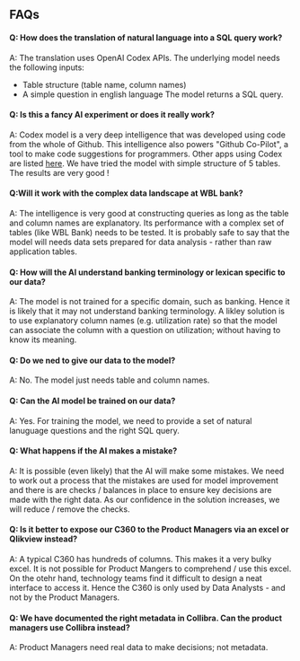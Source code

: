 ## FAQs

#### Q: How does the translation of natural language into a SQL query work? 
A: The translation uses OpenAI Codex APIs. The underlying model needs the following inputs: 
- Table structure (table name, column names) 
- A simple question in english language
The model returns a SQL query.

#### Q: Is this a fancy AI experiment or does it really work? 
A: Codex model is a very deep intelligence that was developed using code from the whole of Github. This intelligence also powers "Github Co-Pilot", a tool to make code suggestions for programmers. Other apps using Codex are listed [here](https://openai.com/blog/codex-apps/).
We have tried the model with simple structure of 5 tables. The results are very good !

#### Q:Will it work with the complex data landscape at WBL bank?
A: The  intelligence is very good at constructing queries as long as the table and column names are explanatory. Its performance with a complex set of tables (like WBL Bank) needs to be tested. 
It is probably safe to say that the model will needs data sets prepared for data analysis - rather than raw application tables.

#### Q: How will the AI understand banking terminology or lexican specific to our data? 
A: The model is not trained for a specific domain, such as banking. Hence it is likely that it may not understand banking terminology. A likley solution is to use explanatory column names (e.g. utilization rate) so that the model can associate the column with a question on utilization; without having to know its meaning.  

#### Q: Do we ned to give our data to the model? 
A: No. The model just needs table and column names. 

#### Q: Can the AI model be trained on our data? 
A: Yes. For training the model, we need to provide a set of natural lanuguage questions and the right SQL query. 

#### Q: What happens if the AI makes a mistake? 
A: It is possible (even likely) that the AI will make some mistakes. We need to work out a process that the mistakes are used for model improvement and there is are checks / balances in place to ensure key decisions are made with the right data. As our confidence in the solution increases, we will reduce / remove the checks. 

#### Q: Is it better to expose our C360 to the Product Managers via an excel or Qlikview instead? 
A: A typical C360 has hundreds of columns. This makes it a very bulky excel. It is not possible for Product Mangers to comprehend / use this excel. On the otehr hand, technology teams find it difficult to design a neat interface to access it. Hence the C360 is only used by Data Analysts - and not by the Product Managers. 

#### Q: We have documented the right metadata in Collibra. Can the product managers use Collibra instead?
A: Product Managers need real data to make decisions; not metadata. 

